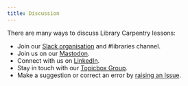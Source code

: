 ```yaml
---
title: Discussion
---
```


There are many ways to discuss Library Carpentry lessons:

- Join our [Slack organisation](https://slack-invite.carpentries.org/) and #libraries channel.
- Join us on our [Mastodon](https://hachyderm.io/@thecarpentries).
- Connect with us on [LinkedIn](https://www.linkedin.com/company/the-carpentries/).
- Stay in touch with our [Topicbox Group](https://carpentries.topicbox.com/groups/discuss-library-carpentry).
- Make a suggestion or correct an error by [raising an Issue](https://github.com/LibraryCarpentry/lc-data-intro/issues).
